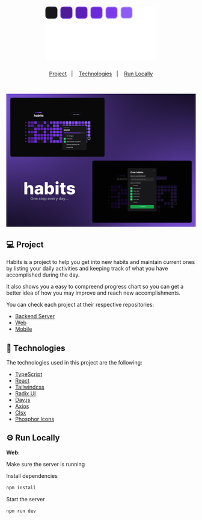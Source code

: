  <h1 align="center">
    <img alt="Habits" src="./.github/logo.svg" />
</h1>

<p align="center">
  <a href="#-project">Project</a>&nbsp;&nbsp;&nbsp;|&nbsp;&nbsp;&nbsp;
  <a href="#-technologies">Technologies</a>&nbsp;&nbsp;&nbsp;|&nbsp;&nbsp;&nbsp;
  <a href="#-run-locally">Run Locally</a>
</p>

<br>

<p align="center">
  <img src="./.github/Preview.png">
</p>

## 💻 Project

Habits is a project to help you get into new habits and maintain current ones by listing your daily activities and keeping track of what you have accomplished during the day.

It also shows you a easy to compreend progress chart so you can get a better idea of how you may improve and reach new accomplishments.

You can check each project at their respective repositories:

- [Backend Server](https://github.com/nbc7/nlw-habits-server)
- [Web](https://github.com/nbc7/nlw-habits-web)
- [Mobile](https://github.com/nbc7/nlw-habits-mobile)

## 🚀 Technologies

The technologies used in this project are the following:

- [TypeScript](https://www.typescriptlang.org/)
- [React](https://reactjs.org)
- [Tailwindcss](https://tailwindcss.com/)
- [Radix UI](https://www.radix-ui.com/)
- [Day.js](https://day.js.org/)
- [Axios](https://axios-http.com/)
- [Clsx](https://www.npmjs.com/package/clsx)
- [Phosphor Icons](https://phosphoricons.com/)

## ⚙ Run Locally

**Web:**

Make sure the server is running

Install dependencies

```bash
npm install
```

Start the server

```bash
npm run dev
```

